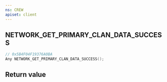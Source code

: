 ```yaml
---
ns: CREW
apiset: client
---
```

## NETWORK_GET_PRIMARY_CLAN_DATA_SUCCESS

```c
// 0x5B4F04F19376A0BA
Any NETWORK_GET_PRIMARY_CLAN_DATA_SUCCESS();
```



## Return value

